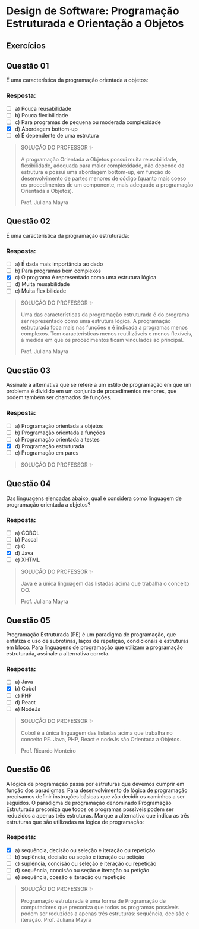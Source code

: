 # Design de Software: Programação Estruturada e Orientação a Objetos

## Exercícios


## Questão 01 
É uma característica da programação orientada a objetos:

### Resposta:
- [ ] a) Pouca reusabilidade
- [ ] b) Pouca flexibilidade
- [ ] c) Para programas de pequena ou moderada complexidade
- [x] d) Abordagem bottom-up
- [ ] e) É dependente de uma estrutura

> SOLUÇÃO DO PROFESSOR ✨
>
> ​A programação Orientada a Objetos possui muita reusabilidade, flexibilidade, adequada para maior complexidade, não depende da estrutura e possui uma abordagem bottom-up, em função do desenvolvimento de partes menores de código (quanto mais coeso os procedimentos de um componente, mais adequado a programação Orientada a Objetos).
>
> Prof. Juliana Mayra

## Questão 02 
É uma característica da programação estruturada:
### Resposta:
- [ ] a) É dada mais importância ao dado
- [ ] b) Para programas bem complexos
- [x] c) O programa é representado como uma estrutura lógica
- [ ] d) Muita reusabilidade
- [ ] e) Muita flexibilidade

> SOLUÇÃO DO PROFESSOR ✨
>
> ​Uma das características da programação estruturada é do programa ser representado como uma estrutura lógica.
> ​A programação estruturada foca mais nas funções e é indicada a programas menos complexos. Tem características menos reutilizáveis e menos flexíveis, à medida em que os procedimentos ficam vinculados ao principal.
>
> Prof. Juliana Mayra

## Questão 03 
​Assinale a alternativa que se refere a um estilo de programação em que um problema é dividido em um conjunto de procedimentos menores, que podem também ser chamados de funções.
### Resposta:
- [ ] a) Programação orientada a objetos
- [ ] b) ​Programação orientada a funções
- [ ] c) Programação orientada a testes
- [x] d) Programação estruturada
- [ ] e) ​Programação em pares

> SOLUÇÃO DO PROFESSOR ✨
>
> 


## Questão 04 
Das linguagens elencadas abaixo, qual é considera como linguagem de programação orientada a objetos?

### Resposta:
- [ ] a) COBOL
- [ ] b) Pascal
- [ ] c) C
- [x] d) Java
- [ ] e) XHTML

> SOLUÇÃO DO PROFESSOR ✨
>
> Java é a única linguagem das listadas acima que trabalha o conceito OO.
>
> Prof. Juliana Mayra

## Questão 05 
​Programação Estruturada (PE) é um paradigma de programação, que enfatiza o uso de subrotinas, laços de repetição, condicionais e estruturas em bloco. Para linguagens de programação que utilizam a programação estruturada, assinale a alternativa correta.
### Resposta:
- [ ] a) Java
- [x] b) ​Cobol
- [ ] c) ​PHP
- [ ] d) ​React
- [ ] e) NodeJs

> SOLUÇÃO DO PROFESSOR ✨
>
> Cobol é a única linguagem das listadas acima que trabalha no conceito PE. Java, PHP, React e nodeJs são Orientada a Objetos.
>
> Prof. Ricardo Monteiro


## Questão 06 
​A lógica de programação passa por estruturas que devemos cumprir em função dos paradigmas. Para desenvolvimento de lógica de programação precisamos definir instruções básicas que vão decidir os caminhos a ser seguidos. O paradigma de programação denominado Programação Estruturada preconiza que todos os programas possíveis podem ser reduzidos a apenas três estruturas.
​Marque a alternativa que indica as três estruturas que são utilizadas na lógica de programação:
### Resposta:
- [x] a) ​sequência, decisão ou seleção e iteração ou repetição
- [ ] b) suplência, decisão ou seção e iteração ou petição
- [ ] c) ​suplência, concisão ou seleção e iteração ou repetição
- [ ] d) ​sequência, concisão ou seção e iteração ou petição
- [ ] e) ​sequência, coesão e iteração ou repetição

> SOLUÇÃO DO PROFESSOR ✨
>
> Programação estruturada é uma forma de Programação de computadores que preconiza que todos os programas possíveis podem ser reduzidos a apenas três estruturas: sequência, decisão e iteração.
> Prof. Juliana Mayra